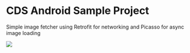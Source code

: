 CDS Android Sample Project
==========================


Simple image fetcher using Retrofit for networking and Picasso for async image loading

![](https://www.dropbox.com/s/3f7qmxutsbhvonw/device-2015-09-01-173738.png?dl=0)



